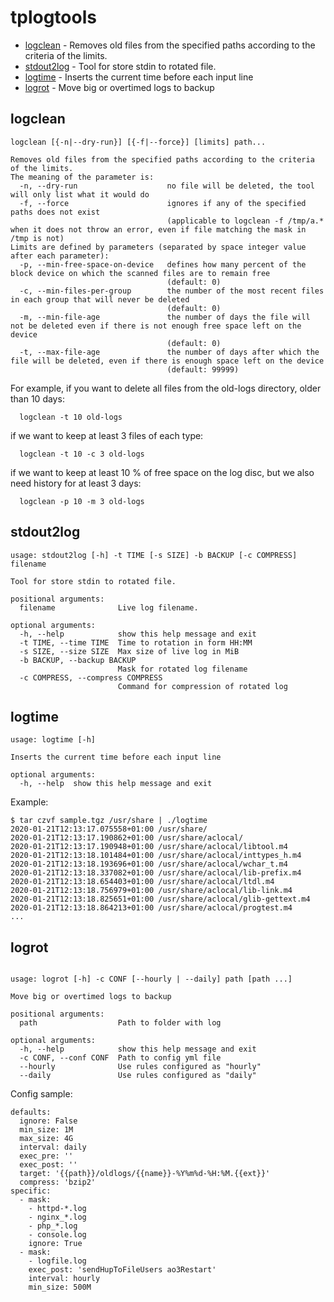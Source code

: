 # tplogtools

- [logclean](#logclean) - Removes old files from the specified paths according to the criteria of the limits.
- [stdout2log](#stdout2log) - Tool for store stdin to rotated file.
- [logtime](#logtime) - Inserts the current time before each input line
- [logrot](#logrot) - Move big or overtimed logs to backup

## logclean

```
logclean [{-n|--dry-run}] [{-f|--force}] [limits] path...

Removes old files from the specified paths according to the criteria of the limits.
The meaning of the parameter is:
  -n, --dry-run                    no file will be deleted, the tool will only list what it would do
  -f, --force                      ignores if any of the specified paths does not exist
                                   (applicable to logclean -f /tmp/a.* when it does not throw an error, even if file matching the mask in /tmp is not)
Limits are defined by parameters (separated by space integer value after each parameter):
  -p, --min-free-space-on-device   defines how many percent of the block device on which the scanned files are to remain free
                                   (default: 0)
  -c, --min-files-per-group        the number of the most recent files in each group that will never be deleted
                                   (default: 0)
  -m, --min-file-age               the number of days the file will not be deleted even if there is not enough free space left on the device
                                   (default: 0)
  -t, --max-file-age               the number of days after which the file will be deleted, even if there is enough space left on the device
                                   (default: 99999)
```

For example, if you want to delete all files from the old-logs directory, older than 10 days:
```
  logclean -t 10 old-logs
```

if we want to keep at least 3 files of each type:
```
  logclean -t 10 -c 3 old-logs
```

if we want to keep at least 10 % of free space on the log disc, but we also need history for at least 3 days:
```
  logclean -p 10 -m 3 old-logs
```

## stdout2log
```
usage: stdout2log [-h] -t TIME [-s SIZE] -b BACKUP [-c COMPRESS] filename

Tool for store stdin to rotated file.

positional arguments:
  filename              Live log filename.

optional arguments:
  -h, --help            show this help message and exit
  -t TIME, --time TIME  Time to rotation in form HH:MM
  -s SIZE, --size SIZE  Max size of live log in MiB
  -b BACKUP, --backup BACKUP
                        Mask for rotated log filename
  -c COMPRESS, --compress COMPRESS
                        Command for compression of rotated log
```

## logtime
```
usage: logtime [-h]

Inserts the current time before each input line

optional arguments:
  -h, --help  show this help message and exit
```

Example:
```
$ tar czvf sample.tgz /usr/share | ./logtime 
2020-01-21T12:13:17.075558+01:00 /usr/share/
2020-01-21T12:13:17.190862+01:00 /usr/share/aclocal/
2020-01-21T12:13:17.190948+01:00 /usr/share/aclocal/libtool.m4
2020-01-21T12:13:18.101484+01:00 /usr/share/aclocal/inttypes_h.m4
2020-01-21T12:13:18.193696+01:00 /usr/share/aclocal/wchar_t.m4
2020-01-21T12:13:18.337082+01:00 /usr/share/aclocal/lib-prefix.m4
2020-01-21T12:13:18.654403+01:00 /usr/share/aclocal/ltdl.m4
2020-01-21T12:13:18.756979+01:00 /usr/share/aclocal/lib-link.m4
2020-01-21T12:13:18.825651+01:00 /usr/share/aclocal/glib-gettext.m4
2020-01-21T12:13:18.864213+01:00 /usr/share/aclocal/progtest.m4
...
```

## logrot
```

usage: logrot [-h] -c CONF [--hourly | --daily] path [path ...]

Move big or overtimed logs to backup

positional arguments:
  path                  Path to folder with log

optional arguments:
  -h, --help            show this help message and exit
  -c CONF, --conf CONF  Path to config yml file
  --hourly              Use rules configured as "hourly"
  --daily               Use rules configured as "daily"
```

Config sample:
```
defaults:
  ignore: False
  min_size: 1M
  max_size: 4G
  interval: daily
  exec_pre: ''
  exec_post: ''
  target: '{{path}}/oldlogs/{{name}}-%Y%m%d-%H:%M.{{ext}}'
  compress: 'bzip2'
specific:
  - mask:
    - httpd-*.log
    - nginx_*.log
    - php_*.log
    - console.log
    ignore: True
  - mask:
    - logfile.log
    exec_post: 'sendHupToFileUsers ao3Restart'
    interval: hourly
    min_size: 500M
```
